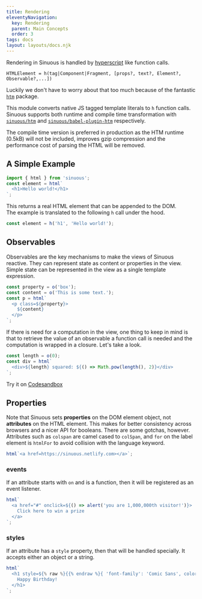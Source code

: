 ```yaml
---
title: Rendering
eleventyNavigation:
  key: Rendering
  parent: Main Concepts
  order: 3
tags: docs
layout: layouts/docs.njk
---
```


Rendering in Sinuous is handled by [hyperscript](https://github.com/hyperhype/hyperscript) like function calls.

```
HTMLElement = h(tag|Component|Fragment, [props?, text?, Element?, Observable?,...])
```

Luckily we don't have to worry about that too much because of the fantastic [`htm`](https://github.com/developit/htm) package.

This module converts native JS tagged template literals to `h` function calls. Sinuous supports both runtime and compile time transformation with [`sinuous/htm`](https://github.com/luwes/sinuous/tree/master/packages/sinuous/htm) and [`sinuous/babel-plugin-htm`](https://github.com/luwes/sinuous/tree/master/packages/sinuous/babel-plugin-htm) respectively.

The compile time version is preferred in production as the HTM runtime (0.5kB) will not be included, improves gzip compression and the performance cost of parsing the HTML will be removed.

## A Simple Example

```js
import { html } from 'sinuous';
const element = html`
  <h1>Hello world!</h1>
`;
```

This returns a real HTML element that can be appended to the DOM.  
The example is translated to the following `h` call under the hood.

```js
const element = h('h1', 'Hello world!');
```

## Observables

Observables are the key mechanisms to make the views of Sinuous reactive. They can represent state as content or properties in the view. Simple state can be represented in the view as a single template expression.

```js
const property = o('box');
const content = o('This is some text.');
const p = html`
  <p class=${property}>
    ${content}
  </p>
`;
```

If there is need for a computation in the view, one thing to keep in mind is that to retrieve the value of an observable a function call is needed and the computation is wrapped in a closure. Let's take a look.

```js
const length = o(0);
const div = html`
  <div>${length} squared: ${() => Math.pow(length(), 2)}</div>
`;
```

Try it on [Codesandbox](https://codesandbox.io/s/sinuous-computation-e4b9s)

## Properties

Note that Sinuous sets **properties** on the DOM element object, not
**attributes** on the HTML element. This makes for better consistency across
browsers and a nicer API for booleans. There are some gotchas, however.
Attributes such as `colspan` are camel cased to `colSpan`, and `for` on the
label element is `htmlFor` to avoid collision with the language keyword.

```js
html`<a href=https://sinuous.netlify.com></a>`;
```

### events

If an attribute starts with `on` and is a function, then it will be registered as an event listener.

```js
html`
  <a href="#" onclick=${() => alert('you are 1,000,000th visitor!')}>
    Click here to win a prize
  </a>
`;
```

### styles

If an attribute has a `style` property, then that will be handled specially.
It accepts either an object or a string.

```js
html`
  <h1 style=${% raw %}{{% endraw %}{ 'font-family': 'Comic Sans', color: 'springgreen' }}>
    Happy Birthday!
  </h1>
`;
```
